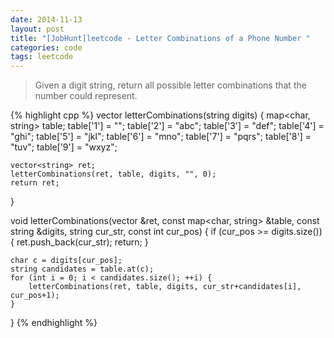 ```yaml
---
date: 2014-11-13
layout: post
title: "[JobHunt]leetcode - Letter Combinations of a Phone Number "
categories: code
tags: leetcode
---
```


>Given a digit string, return all possible letter combinations that the number could represent.

<!--more-->
{% highlight cpp %}
vector<string> letterCombinations(string digits) {
    map<char, string> table;
    table['1'] = "";
    table['2'] = "abc";
    table['3'] = "def";
    table['4'] = "ghi";
    table['5'] = "jkl";
    table['6'] = "mno";
    table['7'] = "pqrs";
    table['8'] = "tuv";
    table['9'] = "wxyz";

    vector<string> ret;
    letterCombinations(ret, table, digits, "", 0);
    return ret;
}

void letterCombinations(vector<string> &ret, const map<char, string> &table,
                        const string &digits, string cur_str, const int cur_pos) {
    if (cur_pos >= digits.size()) {
        ret.push_back(cur_str);
        return;
    }

    char c = digits[cur_pos];
    string candidates = table.at(c);
    for (int i = 0; i < candidates.size(); ++i) {
        letterCombinations(ret, table, digits, cur_str+candidates[i], cur_pos+1);
    }
}
{% endhighlight %}
